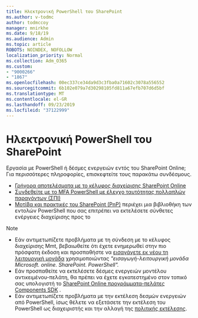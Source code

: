 ```yaml
---
title: Ηλεκτρονική PowerShell του SharePoint
ms.author: v-todmc
author: todmccoy
manager: mnirkhe
ms.date: 9/18/19
ms.audience: Admin
ms.topic: article
ROBOTS: NOINDEX, NOFOLLOW
localization_priority: Normal
ms.collection: Adm_O365
ms.custom:
- "9000266"
- "1867"
ms.openlocfilehash: 00ec337ce34da9d3c3fba0a71602c3078a556552
ms.sourcegitcommit: 6b102e079a7d30298105fd811a67efb707d6d5bf
ms.translationtype: MT
ms.contentlocale: el-GR
ms.lasthandoff: 09/23/2019
ms.locfileid: "37122999"
---
```

# <a name="sharepoint-online-powershell"></a>Ηλεκτρονική PowerShell του SharePoint

Εργασία με PowerShell ή δέσμες ενεργειών εντός του SharePoint Online; Για περισσότερες πληροφορίες, επισκεφτείτε τους παρακάτω συνδέσμους.
- [Γρήγορα αποτελέσματα με το κέλυφος διαχείρισης SharePoint Online](https://docs.microsoft.com/powershell/sharepoint/sharepoint-online/connect-sharepoint-online?view=sharepoint-ps)
- [Συνδεθείτε με το ΜFA PowerShell με έλεγχο ταυτότητας πολλαπλών παραγόντων (ΣΠΙ)](https://docs.microsoft.com/powershell/sharepoint/sharepoint-online/connect-sharepoint-online?view=sharepoint-ps#to-connect-with-multifactor-authentication-mfa)
- [Μοτίβα και πρακτικές του SharePoint (PnP)](https://docs.microsoft.com/powershell/sharepoint/sharepoint-pnp/sharepoint-pnp-cmdlets?view=sharepoint-ps) περιέχει μια βιβλιοθήκη των εντολών PowerShell που σας επιτρέπει να εκτελέσετε σύνθετες ενέργειες διαχείρισης προς το

> [!NOTE]
> - Εάν αντιμετωπίζετε προβλήματα με τη σύνδεση με το κέλυφος διαχείρισης Μmt, βεβαιωθείτε ότι έχετε ενημερωθεί στην πιο πρόσφατη έκδοση και προσπαθήστε να [εισαγάγετε εκ νέου τη λειτουργική μονάδα](https://docs.microsoft.com/powershell/developer/module/importing-a-powershell-module) χρησιμοποιώντας *"εισαγωγή-λειτουργική μονάδα Microsoft. online. SharePoint. PowerShell".*
> - Εάν προσπαθείτε να εκτελέσετε δέσμες ενεργειών μοντέλου αντικειμένου-πελάτη, θα πρέπει να έχετε εγκατεστημένο στον τοπικό σας υπολογιστή το [SharePoint Online προγράμματα-πελάτες Components SDK](https://www.microsoft.com/download/details.aspx?id=42038) .
> - Εάν αντιμετωπίζετε προβλήματα με την εκτέλεση δεσμών ενεργειών από PowerShell, ίσως θέλετε να εξετάσετε την εκτέλεση του PowerShell ως διαχειριστής και την αλλαγή της [πολιτικής εκτέλεσης](https://docs.microsoft.com/powershell/module/microsoft.powershell.core/about/about_execution_policies?view=powershell-6).